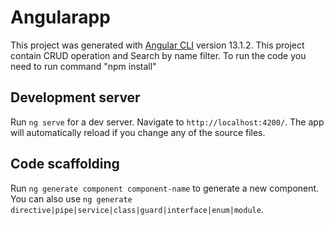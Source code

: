 # Angularapp

This project was generated with [Angular CLI](https://github.com/angular/angular-cli) version 13.1.2. This project contain CRUD operation and Search by name filter.
To run the code you need to run command "npm install"

## Development server

Run `ng serve` for a dev server. Navigate to `http://localhost:4200/`. The app will automatically reload if you change any of the source files.

## Code scaffolding

Run `ng generate component component-name` to generate a new component. You can also use `ng generate directive|pipe|service|class|guard|interface|enum|module`.


